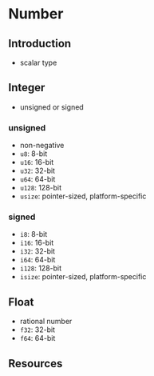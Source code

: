 # Number



## Introduction

- scalar type



## Integer

- unsigned or signed

### unsigned

- non-negative
- `u8`: 8-bit
- `u16`: 16-bit
- `u32`: 32-bit
- `u64`: 64-bit
- `u128`: 128-bit
- `usize`: pointer-sized, platform-specific

### signed

- `i8`: 8-bit
- `i16`: 16-bit
- `i32`: 32-bit
- `i64`: 64-bit
- `i128`: 128-bit
- `isize`: pointer-sized, platform-specific



## Float

- rational number
- `f32`: 32-bit
- `f64`: 64-bit



## Resources
